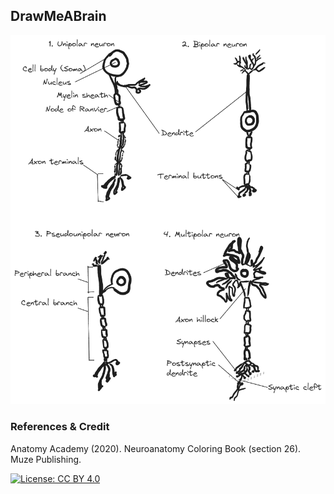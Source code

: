 ## DrawMeABrain

![](DMAB-1_fin_1_tbg.png)

### References & Credit

Anatomy Academy (2020). Neuroanatomy Coloring Book (section 26). Muze Publishing.

[![License: CC BY 4.0](https://img.shields.io/badge/License-CC%20BY%204.0-lightgrey.svg)](https://creativecommons.org/licenses/by/4.0/)